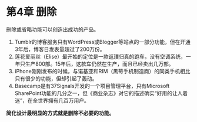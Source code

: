 # 第4章 删除

删除或省略功能可以创造出成功的产品。

1. Tumblr的博客服务只有WordPress或Blogger等站点的一部分功能，但在开通3年后，博客日发表量超过了200万份。
2. 莲花爱丽丝（Elise）最开始的定位是一款返璞归真的跑车，没有空调系统，一年只生产800部。15年后，这款车仍然在生产，而且已经卖出几万部。
3. iPhone刚刚发布的时候，与诺基亚和RIM（黑莓手机制造商）的同类手机相比只有很少的功能，但却引起了轰动。
4. Basecamp是有37Signals开发的一个项目管理平台，只有Microsoft SharePoint功能的几分之一，但《商业杂志》对它的描述确实“好用的让人着迷”，在全世界拥有几百万用户。



**简化设计最明显的方式就是删除不必要的功能。**